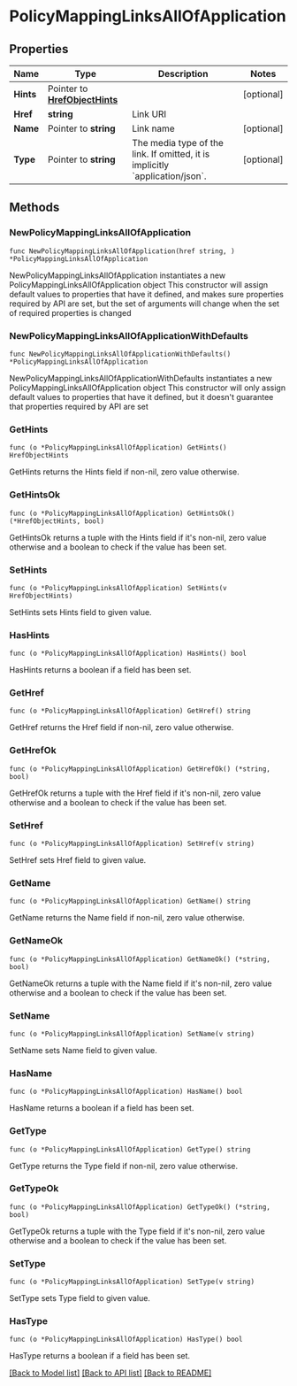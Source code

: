 # PolicyMappingLinksAllOfApplication

## Properties

Name | Type | Description | Notes
------------ | ------------- | ------------- | -------------
**Hints** | Pointer to [**HrefObjectHints**](HrefObjectHints.md) |  | [optional] 
**Href** | **string** | Link URI | 
**Name** | Pointer to **string** | Link name | [optional] 
**Type** | Pointer to **string** | The media type of the link. If omitted, it is implicitly &#x60;application/json&#x60;. | [optional] 

## Methods

### NewPolicyMappingLinksAllOfApplication

`func NewPolicyMappingLinksAllOfApplication(href string, ) *PolicyMappingLinksAllOfApplication`

NewPolicyMappingLinksAllOfApplication instantiates a new PolicyMappingLinksAllOfApplication object
This constructor will assign default values to properties that have it defined,
and makes sure properties required by API are set, but the set of arguments
will change when the set of required properties is changed

### NewPolicyMappingLinksAllOfApplicationWithDefaults

`func NewPolicyMappingLinksAllOfApplicationWithDefaults() *PolicyMappingLinksAllOfApplication`

NewPolicyMappingLinksAllOfApplicationWithDefaults instantiates a new PolicyMappingLinksAllOfApplication object
This constructor will only assign default values to properties that have it defined,
but it doesn't guarantee that properties required by API are set

### GetHints

`func (o *PolicyMappingLinksAllOfApplication) GetHints() HrefObjectHints`

GetHints returns the Hints field if non-nil, zero value otherwise.

### GetHintsOk

`func (o *PolicyMappingLinksAllOfApplication) GetHintsOk() (*HrefObjectHints, bool)`

GetHintsOk returns a tuple with the Hints field if it's non-nil, zero value otherwise
and a boolean to check if the value has been set.

### SetHints

`func (o *PolicyMappingLinksAllOfApplication) SetHints(v HrefObjectHints)`

SetHints sets Hints field to given value.

### HasHints

`func (o *PolicyMappingLinksAllOfApplication) HasHints() bool`

HasHints returns a boolean if a field has been set.

### GetHref

`func (o *PolicyMappingLinksAllOfApplication) GetHref() string`

GetHref returns the Href field if non-nil, zero value otherwise.

### GetHrefOk

`func (o *PolicyMappingLinksAllOfApplication) GetHrefOk() (*string, bool)`

GetHrefOk returns a tuple with the Href field if it's non-nil, zero value otherwise
and a boolean to check if the value has been set.

### SetHref

`func (o *PolicyMappingLinksAllOfApplication) SetHref(v string)`

SetHref sets Href field to given value.


### GetName

`func (o *PolicyMappingLinksAllOfApplication) GetName() string`

GetName returns the Name field if non-nil, zero value otherwise.

### GetNameOk

`func (o *PolicyMappingLinksAllOfApplication) GetNameOk() (*string, bool)`

GetNameOk returns a tuple with the Name field if it's non-nil, zero value otherwise
and a boolean to check if the value has been set.

### SetName

`func (o *PolicyMappingLinksAllOfApplication) SetName(v string)`

SetName sets Name field to given value.

### HasName

`func (o *PolicyMappingLinksAllOfApplication) HasName() bool`

HasName returns a boolean if a field has been set.

### GetType

`func (o *PolicyMappingLinksAllOfApplication) GetType() string`

GetType returns the Type field if non-nil, zero value otherwise.

### GetTypeOk

`func (o *PolicyMappingLinksAllOfApplication) GetTypeOk() (*string, bool)`

GetTypeOk returns a tuple with the Type field if it's non-nil, zero value otherwise
and a boolean to check if the value has been set.

### SetType

`func (o *PolicyMappingLinksAllOfApplication) SetType(v string)`

SetType sets Type field to given value.

### HasType

`func (o *PolicyMappingLinksAllOfApplication) HasType() bool`

HasType returns a boolean if a field has been set.


[[Back to Model list]](../README.md#documentation-for-models) [[Back to API list]](../README.md#documentation-for-api-endpoints) [[Back to README]](../README.md)


